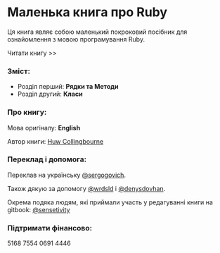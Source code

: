 # Маленька книга про Ruby

Ця книга являє собою маленький покроковий посібник для ознайомлення з мовою програмування Ruby.

Читати книгу &gt;&gt;

### Зміст:

* Розділ перший: **Рядки та Методи**
* Розділ другий: **Класи**

### Про книгу:

Мова оригіналу: **English**

Автор книги: [Huw Collingbourne](https://twitter.com/huwcol)

### Переклад і допомога:

Переклав на українську [@sergogovich](https://twitter.com/sergogovich).

Також дякую за допомогу [@wrdsld](https://twitter.com/wrdsld) і [@denysdovhan](https://twitter.com/denysdovhan).

Окрема подяка людям, які приймали участь у редагуванні книги на gitbook: [@sensetivity](https://github.com/Sensetivity)

### Підтримати фінансово:

5168 7554 0691 4446


